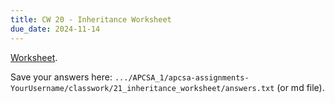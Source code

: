 ```yaml
---
title: CW 20 - Inheritance Worksheet
due_date: 2024-11-14
---
```


[Worksheet](https://github.com/novillo-cs/apcsa_material/blob/main/classwork/21_inheritance_worksheet/inheritance_worksheet.pdf).

Save your answers here: `.../APCSA_1/apcsa-assignments-YourUsername/classwork/21_inheritance_worksheet/answers.txt` (or md file).
